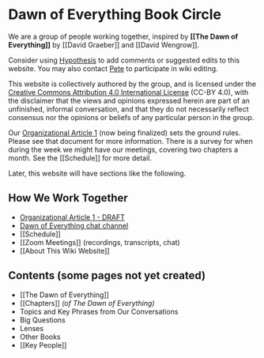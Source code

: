 # Dawn of Everything Book Circle

We are a group of people working together, inspired by **[[The Dawn of Everything]]** by [[David Graeber]] and [[David Wengrow]].

Consider using [Hypothesis]() to add comments or suggested edits to this website. You may also contact [Pete](mailto:kaminski@istori.com) to participate in wiki editing.

This website is collectively authored by the group, and is licensed under the [Creative Commons Attribution 4.0 International License](http://creativecommons.org/licenses/by/4.0/) (CC-BY 4.0), with the disclaimer that the views and opinions expressed herein are part of an unfinished, informal conversation, and that they do not necessarily reflect consensus nor the opinions or beliefs of any particular person in the group.

Our [Organizational Article 1](https://docs.google.com/document/d/1pqZOb-W3KZgMoWmWIIaLHkvAnZ5b6_OtB8qnRzFovCQ/edit?usp=sharing) (now being finalized) sets the ground rules. Please see that document for more information. There is a survey for when during the week we might have our meetings, covering two chapters a month. See the [[Schedule]] for more detail.

Later, this website will have sections like the following.

## How We Work Together

- [Organizational Article 1 - DRAFT](https://docs.google.com/document/d/1pqZOb-W3KZgMoWmWIIaLHkvAnZ5b6_OtB8qnRzFovCQ/edit?usp=sharing)
- [Dawn of Everything chat channel](https://chat.collectivesensecommons.org/agora/channels/dawn-of-everything)
- [[Schedule]]
- [[Zoom Meetings]] (recordings, transcripts, chat)
- [[About This Wiki Website]]

## Contents (some pages not yet created)
- [[The Dawn of Everything]]
- [[Chapters]] _(of The Dawn of Everything)_
- Topics and Key Phrases from Our Conversations
- Big Questions
- Lenses
- Other Books
- [[Key People]]

